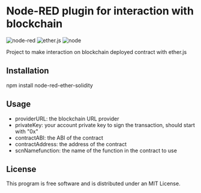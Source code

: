 # Node-RED plugin for interaction with blockchain
![node-red](https://img.shields.io/static/v1?style=flat-square&message=Node-RED&color=8F0000&logo=Node-RED&logoColor=FFFFFF&label)
![ether.js](https://img.shields.io/badge/Ethers.js-2535A0?style=flat-square&logo=ethers&logoColor=white)
![node](https://img.shields.io/badge/Node.js-^22-43853D?style=flat-square&logo=node.js&logoColor=white)

Project to make interaction on blockchain deployed contract with ether.js

## Installation
npm install node-red-ether-solidity

## Usage
- providerURL: the blockchain URL provider
- privateKey: your account private key to sign the transaction, should start with "0x"
- contractABI: the ABI of the contract
- contractAddress: the address of the contract
- scnNamefunction: the name of the function in the contract to use


## License

This program is free software and is distributed under an MIT License.
